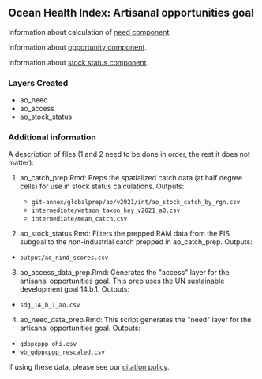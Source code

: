## Ocean Health Index: Artisanal opportunities goal

Information about calculation of [need component](http://ohi-science.github.io/ohiprep_v2021/globalprep/ao/v2021/ao_need_data_prep.html).

Information about [opportunity component](http://ohi-science.github.io/ohiprep_v2021/globalprep/ao/v2021/ao_access_data_prep.html).

Information about [stock status component](https://github.com/OHI-Science/ohiprep/tree/master/globalprep/ao/v2021/ao_stock_status_saup.html).

### Layers Created

* ao_need
* ao_access
* ao_stock_status

### Additional information
A description of files (1 and 2 need to be done in order, the rest it does not matter):

1. ao_catch_prep.Rmd: Preps the spatialized catch data (at half degree cells) for use in stock status calculations. Outputs:
  
   - `git-annex/globalprep/ao/v2021/int/ao_stock_catch_by_rgn.csv`
   - `intermediate/watson_taxon_key_v2021_a0.csv`
   - `intermediate/mean_catch.csv`


2. ao_stock_status.Rmd: Filters the prepped RAM data from the FIS subgoal to the non-industrial catch prepped in ao_catch_prep. Outputs:
  
  - `output/ao_nind_scores.csv`
   
    
3. ao_access_data_prep.Rmd: Generates the "access" layer for the artisanal opportunities goal. This prep uses the UN sustainable development goal 14.b.1. Outputs: 
 - `sdg_14_b_1_ao.csv`
 

4. ao_need_data_prep.Rmd: This script generates the "need" layer for the artisanal opportunities goal. Outputs:
 - `gdppcppp_ohi.csv`
 - `wb_gdppcppp_rescaled.csv`



If using these data, please see our [citation policy](http://ohi-science.org/citation-policy/).



  
